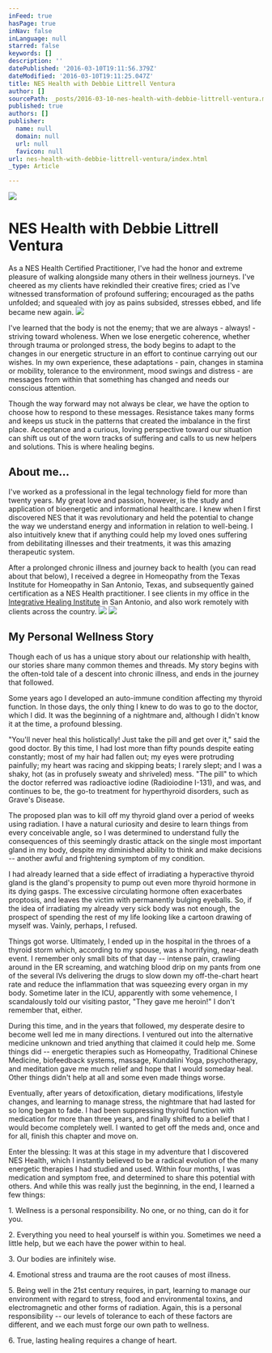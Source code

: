 ```yaml
---
inFeed: true
hasPage: true
inNav: false
inLanguage: null
starred: false
keywords: []
description: ''
datePublished: '2016-03-10T19:11:56.379Z'
dateModified: '2016-03-10T19:11:25.047Z'
title: NES Health with Debbie Littrell Ventura
author: []
sourcePath: _posts/2016-03-10-nes-health-with-debbie-littrell-ventura.md
published: true
authors: []
publisher:
  name: null
  domain: null
  url: null
  favicon: null
url: nes-health-with-debbie-littrell-ventura/index.html
_type: Article

---
```

![](https://the-grid-user-content.s3-us-west-2.amazonaws.com/65d69275-4630-4ff3-a5fe-cf31f67ae7ab.jpg)

# NES Health with Debbie Littrell Ventura

As a NES Health Certified Practitioner, I've had the honor and extreme pleasure of walking alongside many others in their wellness journeys. I've cheered as my clients have rekindled their creative fires; cried as I've witnessed transformation of profound suffering; encouraged as the paths unfolded; and squealed with joy as pains subsided, stresses ebbed, and life became new again.
![](https://the-grid-user-content.s3-us-west-2.amazonaws.com/5fd79936-b1d2-4ca3-ac09-e99729fab013.jpg)

I've learned that the body is not the enemy; that we are always - always! - striving toward wholeness. When we lose energetic coherence, whether through trauma or prolonged stress, the body begins to adapt to the changes in our energetic structure in an effort to continue carrying out our wishes. In my own experience, these adaptations - pain, changes in stamina or mobility, tolerance to the environment, mood swings and distress - are messages from within that something has changed and needs our conscious attention. 

Though the way forward may not always be clear, we have the option to choose how to respond to these messages. Resistance takes many forms and keeps us stuck in the patterns that created the imbalance in the first place. Acceptance and a curious, loving perspective toward our situation can shift us out of the worn tracks of suffering and calls to us new helpers and solutions. This is where healing begins.

## About me...

I've worked as a professional in the legal technology field for more than twenty years. My great love and passion, however, is the study and application of bioenergetic and informational healthcare. I knew when I first discovered NES that it was revolutionary and held the potential to change the way we understand energy and information in relation to well-being.  I also intuitively knew that if anything could help my loved ones suffering from debilitating illnesses and their treatments, it was this amazing therapeutic system.

After a prolonged chronic illness and journey back to health (you can read about that below), I received a degree in Homeopathy from the Texas Institute for Homeopathy in San Antonio, Texas, and subsequently gained certification as a NES Health practitioner. I see clients in my office in the [Integrative Healing Institute][0] in San Antonio, and also work remotely with clients across the country.
![](https://the-grid-user-content.s3-us-west-2.amazonaws.com/531eef8d-5d52-482d-bb45-c54dff8e98a4.jpg)
![](https://the-grid-user-content.s3-us-west-2.amazonaws.com/c7a0bf0a-c913-4560-8f57-f3917438f54c.jpg)

## My Personal Wellness Story

Though each of us has a unique story about our relationship with health, our stories share many common themes and threads. My story begins with the often-told tale of a descent into chronic illness, and ends in the journey that followed.

Some years ago I developed an auto-immune condition affecting my thyroid function. In those days, the only thing I knew to do was to go to the doctor, which I did.  It was the beginning of a nightmare and, although I didn't know it at the time, a profound blessing.

"You'll never heal this holistically!  Just take the pill and get over it," said the good doctor. By this time, I had lost more than fifty pounds despite eating constantly; most of my hair had fallen out; my eyes were protruding painfully; my heart was racing and skipping beats; I rarely slept; and I was a shaky, hot (as in profusely sweaty and shriveled) mess. "The pill" to which the doctor referred was radioactive iodine (Radioiodine I-131), and was, and continues to be, the go-to treatment for hyperthyroid disorders, such as Grave's Disease.

The proposed plan was to kill off my thyroid gland over a period of weeks using radiation. I have a natural curiosity and desire to learn things from every conceivable angle, so I was determined to understand fully the consequences of this seemingly drastic attack on the single most important gland in my body, despite my diminished ability to think and make decisions -- another awful and frightening symptom of my condition.

I had already learned that a side effect of irradiating a hyperactive thyroid gland is the gland's propensity to pump out even more thyroid hormone in its dying gasps. The excessive circulating hormone often exacerbates proptosis, and leaves the victim with permanently bulging eyeballs. So, if the idea of irradiating my already very sick body was not enough, the prospect of spending the rest of my life looking like a cartoon drawing of myself was. Vainly, perhaps, I refused.

Things got worse. Ultimately, I ended up in the hospital in the throes of a thyroid storm which, according to my spouse, was a horrifying, near-death event.  I remember only small bits of that day -- intense pain, crawling around in the ER screaming, and watching blood drip on my pants from one of the several IVs delivering the drugs to slow down my off-the-chart heart rate and reduce the inflammation that was squeezing every organ in my body. Sometime later in the ICU, apparently with some vehemence, I scandalously told our visiting pastor, "They gave me heroin!" I don't remember that, either.

During this time, and in the years that followed, my desperate desire to become well led me in many directions. I ventured out into the alternative medicine unknown and tried anything that claimed it could help me. Some things did -- energetic therapies such as Homeopathy, Traditional Chinese Medicine, biofeedback systems, massage, Kundalini Yoga, psychotherapy, and meditation gave me much relief and hope that I would someday heal. Other things didn't help at all and some even made things worse.

Eventually, after years of detoxification, dietary modifications, lifestyle changes, and learning to manage stress, the nightmare that had lasted for so long began to fade.  I had been suppressing thyroid function with medication for more than three years, and finally shifted to a belief that I would become completely well. I wanted to get off the meds and, once and for all, finish this chapter and move on.

Enter the blessing:  It was at this stage in my adventure that I discovered NES Health, which I instantly believed to be a radical evolution of the many energetic therapies I had studied and used. Within four months, I was medication and symptom free, and determined to share this potential with others. And while this was really just the beginning, in the end, I learned a few things:

1\.  Wellness is a personal responsibility. No one, or no thing, can do it for you.

2\.  Everything you need to heal yourself is within you. Sometimes we need a little help, but we each have the power within to heal.

3\.  Our bodies are infinitely wise.

4\.  Emotional stress and trauma are the root causes of most illness.

5\.  Being well in the 21st century requires, in part, learning to manage our environment with regard to stress, food and environmental toxins, and electromagnetic and other forms of radiation. Again, this is a personal responsibility -- our levels of tolerance to each of these factors are different, and we each must forge our own path to wellness.

6\.  True, lasting healing requires a change of heart.

  
  


[0]: http://www.naturalreflexes.com/